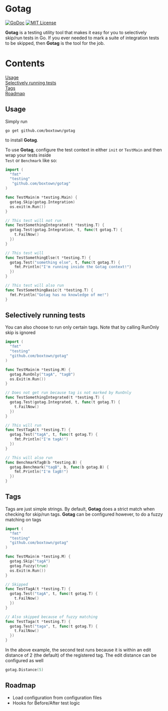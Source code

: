 # Gotag

[![GoDoc](https://godoc.org/github.com/boxtown/gotag?status.svg)](https://godoc.org/github.com/boxtown/gotag) 
[![MIT License](https://img.shields.io/badge/license-MIT-blue.svg)](https://github.com/boxtown/boxtown/blob/master/LICENSE.md)


**Gotag** is a testing utility tool that makes it easy for you to selectively skip/run tests in Go. If you ever needed to mark a suite
of integration tests to be skipped, then **Gotag** is the tool for the job. 

# Contents
[Usage](#usage)  
[Selectively running tests](#selectively-running-tests)  
[Tags](#tags)  
[Roadmap](#roadmap)

## Usage

Simply run
```
go get github.com/boxtown/gotag
```
to install **Gotag**.  
  
To use **Gotag**, configure the test context in either `init` or `TestMain` and then wrap your tests inside  
`Test` or `Benchmark` like so:  

```Go
import (
  "fmt"
  "testing"
   "github.com/boxtown/gotag"
)

func TestMain(m *testing.Main) {
  gotag.Skip(gotag.Integration)
  os.exit(m.Run())
}

// This test will not run
func TestSomethingIntegrated(t *testing.T) {
  gotag.Test(gotag.Integration, t, func(t gotag.T) {
    t.FailNow()
  })
}

// This test will
func TestSomethingElse(t *testing.T) {
  gotag.Test("something else", t, func(t gotag.T) {
    fmt.Println("I'm running inside the Gotag context!")
  })
}

// This test will also run
func TestSomethingBasic(t *testing.T) {
  fmt.Println("Gotag has no knowledge of me!")
}
```

## Selectively running tests

You can also choose to run only certain tags. Note that by calling RunOnly skip is ignored

```Go
import (
  "fmt"
  "testing"
  "github.com/boxtown/gotag"
)

func TestMain(m *testing.M) {
  gotag.RunOnly("tagA", "tagB")
  os.Exit(m.Run())
}

// Does not get run because tag is not marked by RunOnly
func TestSomethingIntegrated(t *testing.T) {
  gotag.Test(gotag.Integrated, t, func(t gotag.T) {
    t.FailNow()
  })
}

// This will run
func TestTagA(t *testing.T) {
  gotag.Test("tagA", t, func(t gotag.T) {
    fmt.Println("I'm tagA!")
  })
}

// This will also run
func BenchmarkTagB(b *testing.B) {
  gotag.Benchmark("tagB", b, func(b gotag.B) {
    fmt.Println("I'm tagB!")
  })
}
```

## Tags

Tags are just simple strings. By default, **Gotag** does a strict match when checking for skip/run tags.
**Gotag** can be configured however, to do a fuzzy matching on tags

```Go
import (
  "fmt"
  "testing"
  "github.com/boxtown/gotag"
)

func TestMain(m *testing.M) {
  gotag.Skip("tagA")
  gotag.Fuzzy(true)
  os.Exit(m.Run())
}

// Skipped
func TestTagA(t *testing.T) {
  gotag.Test("tagA", t, func(t gotag.T) {
    t.FailNow()
  })
}

// Also skipped because of fuzzy matching
func TestTaga(t *testing.T) {
  gotag.Test("taga", t, func(t gotag.T) {
    t.FailNow()
  })
}
```

In the above example, the second test runs because it is within an edit distance of 2 (the default) of the registered tag.
The edit distance can be configured as well

```Go
gotag.Distance(5)
```

## Roadmap

- Load configuration from configuration files
- Hooks for Before/After test logic
